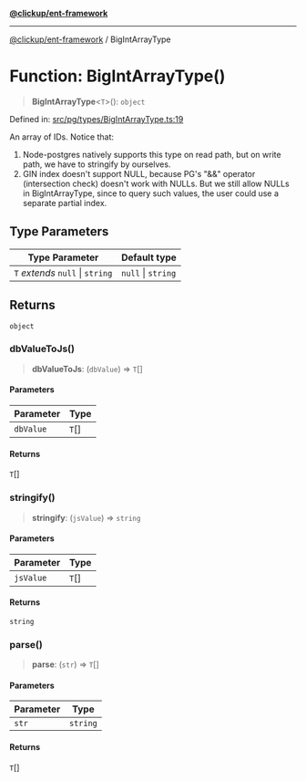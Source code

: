 [**@clickup/ent-framework**](../README.md)

***

[@clickup/ent-framework](../globals.md) / BigIntArrayType

# Function: BigIntArrayType()

> **BigIntArrayType**\<`T`\>(): `object`

Defined in: [src/pg/types/BigIntArrayType.ts:19](https://github.com/clickup/ent-framework/blob/master/src/pg/types/BigIntArrayType.ts#L19)

An array of IDs. Notice that:
1. Node-postgres natively supports this type on read path, but on write path,
   we have to stringify by ourselves.
2. GIN index doesn't support NULL, because PG's "&&" operator (intersection
   check) doesn't work with NULLs. But we still allow NULLs in
   BigIntArrayType, since to query such values, the user could use a separate
   partial index.

## Type Parameters

| Type Parameter | Default type |
| ------ | ------ |
| `T` *extends* `null` \| `string` | `null` \| `string` |

## Returns

`object`

### dbValueToJs()

> **dbValueToJs**: (`dbValue`) => `T`[]

#### Parameters

| Parameter | Type |
| ------ | ------ |
| `dbValue` | `T`[] |

#### Returns

`T`[]

### stringify()

> **stringify**: (`jsValue`) => `string`

#### Parameters

| Parameter | Type |
| ------ | ------ |
| `jsValue` | `T`[] |

#### Returns

`string`

### parse()

> **parse**: (`str`) => `T`[]

#### Parameters

| Parameter | Type |
| ------ | ------ |
| `str` | `string` |

#### Returns

`T`[]
